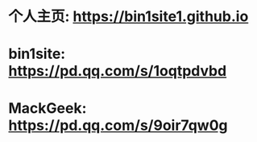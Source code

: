 # 个人主页: https://bin1site1.github.io

# bin1site: https://pd.qq.com/s/1oqtpdvbd

# MackGeek: https://pd.qq.com/s/9oir7qw0g